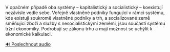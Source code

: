 
V opačném případě oba systémy – kapitalistický a socialistický – koexistují nezávisle vedle sebe. Veřejně vlastněné podniky fungující v rámci systému, kde existují soukromě vlastněné podniky a trh, a socializované země směňující zboží a služby s nesocialistickými zeměmi, jsou součástí systému tržní ekonomiky. Podrobují se zákonu trhu a mají možnost se uchýlit k ekonomické kalkulaci.

[🔊 Poslechnout audio](/data/7-paragraphs/audio/chapter_144/para_005-V-opanm-ppad-oba-systmy-kapitalistick-a-s.mp3)
